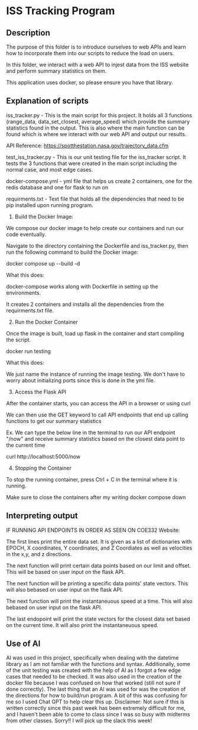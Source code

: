 # ISS Tracking Program

## Description

The purpose of this folder is to introduce ourselves to web APIs and learn how to incorporate them into our scripts to reduce the load on users. 

In this folder, we interact with a web API to injest data from the ISS website and perform summary statistics on them.

This application uses docker, so please ensure you have that library.

## Explanation of scripts

iss_tracker.py - This is the main script for this project. It holds all 3 functions (range_data, data_set_closest, average_speed) which provide the summary statistics found in the output. This is also where the main function can be found which is where we interact with our web API and output our results.

API Reference: https://spotthestation.nasa.gov/trajectory_data.cfm

test_iss_tracker.py - This is our unit testing file for the iss_tracker script. It tests the 3 functions that were created in the main script including the normal case, and most edge cases. 

docker-compose.yml - yml file that helps us create 2 containers, one for the redis database and one for flask to run on

requirments.txt - Text file that holds all the dependencies that need to be pip installed upon running program.

1. Build the Docker Image:

We compose our docker image to help create our containers and run our code eventually.

Navigate to the directory containing the Dockerfile and iss_tracker.py, then run the following command to build the Docker image:

docker compose up --build -d

What this does:

docker-compose works along with Dockerfile in setting up the environments.

It creates 2 containers and installs all the dependencies from the requirments.txt file.

2. Run the Docker Container

Once the image is built, load up flask in the container and start compiling the script.

docker run testing

What this does:

We just name the instance of running the image testing. We don't have to worry about initializing ports since this is done
in the yml file.


3. Access the Flask API

After the container starts, you can access the API in a browser or using curl

We can then use the GET keyword to call API endpoints that end up calling functions to get our
    summary statistics

Ex.
We can type the below line in the terminal to run our API endpoint "/now" and receive summary statistics based on the closest data point to the current time

curl http://localhost:5000/now

4. Stopping the Container

To stop the running container, press Ctrl + C in the terminal where it is running.

Make sure to close the containers after my writing docker compose down



## Interpreting output
IF RUNNING API ENDPOINTS IN ORDER AS SEEN ON COE332 Website:

The first lines print the entire data set. It is given as a list of dictionaries with EPOCH, X coordinates, Y coordinates, and Z Coordiates as well as velocities in the x,y, and z directions.

The next function will print certain data points based on our limit and offset. This will be based on user input on the flask API.

The next function will be printing a specific data points' state vectors. This will also bebased on user input on the flask API.

The next function will print the instantaneuous speed at a time. This will also bebased on user input on the flask API.

The last endopoint will print the state vectors for the closest data set based on the current time. It will also print the instantaneuous speed.

## Use of AI

AI was used in this project, specifically when dealing with the datetime library as I am not familiar with the functions and syntax. Additionally, some of the unit testing was created with the help of AI as I forgot a few edge cases that needed to be checked. It was also used in the creation of the docker file because I was confused on how that worked (still not sure if done correctly). The last thing that an AI was used for was the creation of the directions for how to build/run program. A bit of this was confusing for me so I used Chat GPT to help clear this up. Disclaimer: Not sure if this is written correctly since this past week has been extremely difficult for me, and I haven't been able to come to class since I was so busy with midterms from other classes. Sorry!! I will pick up the slack this week!








